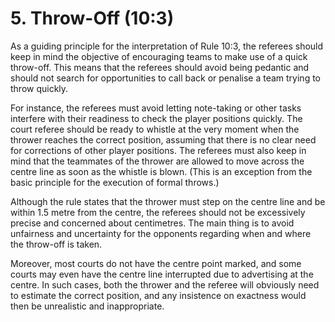 # 5. Throw-Off (10:3)

As a guiding principle for the interpretation of Rule 10:3, the referees should keep in mind the
objective of encouraging teams to make use of a quick throw-off. This means that the referees
should avoid being pedantic and should not search for opportunities to call back or penalise a
team trying to throw quickly.

For instance, the referees must avoid letting note-taking or other tasks interfere with their
readiness to check the player positions quickly. The court referee should be ready to whistle at
the very moment when the thrower reaches the correct position, assuming that there is no
clear need for corrections of other player positions. The referees must also keep in mind that
the teammates of the thrower are allowed to move across the centre line as soon as the whistle
is blown. (This is an exception from the basic principle for the execution of formal throws.)

Although the rule states that the thrower must step on the centre line and be within 1.5 metre
from the centre, the referees should not be excessively precise and concerned about
centimetres. The main thing is to avoid unfairness and uncertainty for the opponents regarding
when and where the throw-off is taken.

Moreover, most courts do not have the centre point marked, and some courts may even have
the centre line interrupted due to advertising at the centre. In such cases, both the thrower and
the referee will obviously need to estimate the correct position, and any insistence on
exactness would then be unrealistic and inappropriate.
